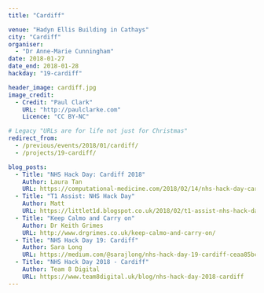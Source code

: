 ```yaml
---
title: "Cardiff"

venue: "Hadyn Ellis Building in Cathays"
city: "Cardiff"
organiser:
  - "Dr Anne-Marie Cunningham"
date: 2018-01-27
date_end: 2018-01-28
hackday: "19-cardiff"

header_image: cardiff.jpg
image_credit: 
  - Credit: "Paul Clark"
    URL: "http://paulclarke.com"
    Licence: "CC BY-NC"

# Legacy "URLs are for life not just for Christmas"
redirect_from:
  - /previous/events/2018/01/cardiff/
  - /projects/19-cardiff/

blog_posts:
  - Title: "NHS Hack Day: Cardiff 2018"
    Author: Laura Tan
    URL: https://computational-medicine.com/2018/02/14/nhs-hack-day-cardiff-2018/
  - Title: "T1 Assist: NHS Hack Day"
    Author: Matt
    URL: https://littlet1d.blogspot.co.uk/2018/02/t1-assist-nhs-hack-day.html
  - Title: "Keep Calmo and Carry on"
    Author: Dr Keith Grimes
    URL: http://www.drgrimes.co.uk/keep-calmo-and-carry-on/
  - Title: "NHS Hack Day 19: Cardiff"
    Author: Sara Long
    URL: https://medium.com/@sarajlong/nhs-hack-day-19-cardiff-ceaa85bc088c
  - Title: "NHS Hack Day 2018 - Cardiff"
    Author: Team 8 Digital
    URL: https://www.team8digital.uk/blog/nhs-hack-day-2018-cardiff
---
```

